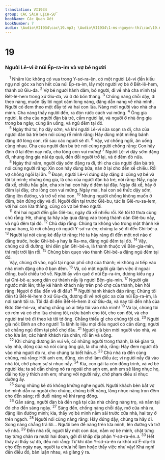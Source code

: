 ```yaml
---
translation: VI1934
group: CÁC SÁCH LỊCH-SỬ
bookName: Các Quan Xét 
bookNumber: 7
audio: \Audio\VI1934\cac\19.mp3; \Audio\VI1934\1-ms-nguyen-thi\cac\19.mp3
---
```


<div class="title"><h1>19</h1><h3>Người Lê-vi ở núi Ép-ra-im và vợ bé người</h3></div>
<span class="verse cac_19_1"> <sup>1</sup> Nhằm lúc không có vua trong Y-sơ-ra-ên, có một người Lê-vi đến kiều ngụ nơi góc xa hơn hết của núi Ép-ra-im, lấy một người vợ bé ở Bết-lê-hem, thành xứ Giu-đa. </span>
<span class="verse cac_19_2"><sup>2</sup> Vợ bé người hành dâm, bỏ người, đi về nhà cha mình tại Bết-lê-hem trong xứ Giu-đa, và ở đó bốn tháng. </span>
<span class="verse cac_19_3"><sup>3</sup> Chồng nàng chỗi dậy, đi theo nàng, muốn lấy lời ngọt cảm lòng nàng, đặng dẫn nàng về nhà mình. Người có đem theo một đầy tớ và hai con lừa. Nàng mời người vào nhà cha mình. Cha nàng thấy người đến, ra đón rước cách vui mừng. </span>
<span class="verse cac_19_4"><sup>4</sup> Ông gia người, là cha của người đàn bà trẻ, cầm người lại, và người ở nhà ông gia trong ba ngày, cùng ăn uống, và ngủ đêm tại đó. <br/></span>
<span class="verse cac_19_5"> <sup>5</sup> Ngày thứ tư, họ dậy sớm, và khi người Lê-vi sửa soạn ra đi, cha của người đàn bà trẻ bèn nói cùng rể mình rằng: Hãy dùng một miếng bánh đặng đỡ lòng con, rồi sau các ngươi sẽ đi. </span>
<span class="verse cac_19_6"><sup>6</sup> Vậy, vợ chồng ngồi, ăn uống cùng nhau. Cha của người đàn bà trẻ nói cùng người chồng rằng: Con hãy định ở lại đêm nay nữa, cho lòng con vui mừng! </span>
<span class="verse cac_19_7"><sup>7</sup> Người Lê-vi dậy sớm đặng đi, nhưng ông gia nài ép quá, đến đỗi người trở lại, và ở đêm đó nữa. <br/></span>
<span class="verse cac_19_8"> <sup>8</sup> Ngày thứ năm, người dậy sớm đặng ra đi, thì cha của người đàn bà trẻ nói cùng người rằng: Xin con hãy dùng bữa, nán ở lại cho đến xế chiều. Rồi vợ chồng ngồi lại ăn. </span>
<span class="verse cac_19_9"><sup>9</sup> Đoạn, người Lê-vi đứng dậy đặng đi cùng vợ bé và tôi tớ mình; nhưng ông gia, là cha của người đàn bà trẻ, nói rằng: Nầy, ngày đã xế, chiều hầu gần, cha xin hai con hãy ở đêm tại đây. Ngày đã xế, hãy ở đêm lại đây, cho lòng con vui mừng. Ngày mai, hai con sẽ thức dậy sớm, đặng lên đường, và trở về nhà con. </span>
<span class="verse cac_19_10"><sup>10</sup> Nhưng người chồng không muốn ở đêm, bèn đứng dậy và đi. Người đến tại trước Giê-bu, tức là Giê-ru-sa-lem, với hai con lừa thắng; cũng có vợ bé theo người. <br/></span>
<span class="verse cac_19_11"> <sup>11</sup> Khi hai người đến gần Giê-bu, ngày đã xế nhiều rồi. Kẻ tôi tớ thưa cùng chủ rằng: Hè, chúng ta hãy xây qua đặng vào trong thành dân Giê-bu nầy, và ngủ đêm tại đó. </span>
<span class="verse cac_19_12"><sup>12</sup> Chủ đáp rằng: Chúng ta không vào trong một thành kẻ ngoại bang, là nơi chẳng có người Y-sơ-ra-ên; chúng ta sẽ đi đến Ghi-bê-a. </span>
<span class="verse cac_19_13"><sup>13</sup> Người lại nói cùng kẻ đầy tớ rằng: Hè ta hãy ráng đi đến một nơi nào ở đằng trước, hoặc Ghi-bê-a hay là Ra-ma, đặng ngủ đêm tại đó. </span>
<span class="verse cac_19_14"><sup>14</sup> Vậy, chúng cứ đi đường; khi đến gần Ghi-bê-a, là thành thuộc về Bên-gia-min, thì mặt trời lặn rồi. </span>
<span class="verse cac_19_15"><sup>15</sup> Chúng bèn quẹo vào thành Ghi-bê-a đặng ngủ đêm tại đó. <br/> Vậy, chúng đi vào, ngồi tại ngoài phố chợ của thành; vì không ai tiếp vào nhà mình đặng cho ở ban đêm. </span>
<span class="verse cac_19_16"><sup>16</sup> Vả, có một người già làm việc ở ngoài đồng, buổi chiều trở về. Người ấy vốn quê ở núi Ép-ra-im, đương kiều ngụ tại Ghi-bê-a; song dân cư thành nầy là người Bên-gia-min. </span>
<span class="verse cac_19_17"><sup>17</sup> Người già ngước mắt lên; thấy kẻ hành khách nầy trên phố chợ của thành, bèn hỏi rằng: Ngươi ở đâu đến và đi đâu? </span>
<span class="verse cac_19_18"><sup>18</sup> Người hành khách đáp rằng: Chúng tôi đến từ Bết-lê-hem ở xứ Giu-đa, đương đi về nơi góc xa của núi Ép-ra-im, là nơi sanh tôi ra. Tôi đã đi đến Bết-lê-hem ở xứ Giu-đa, và nay tôi đến nhà của Đức Giê-hô-va, nhưng chẳng có ai tiếp tôi vào nhà mình! </span>
<span class="verse cac_19_19"><sup>19</sup> Vả lại, chúng tôi có rơm và cỏ cho lừa chúng tôi, rượu bánh cho tôi, cho con đòi, và cho người trai trẻ đi theo kẻ tôi tớ ông. Chẳng thiếu gì cho chúng tôi cả. </span>
<span class="verse cac_19_20"><sup>20</sup> Người già nói: Bình an cho ngươi! Ta lãnh lo liệu mọi điều ngươi có cần dùng; ngươi sẽ chẳng ngủ đêm tại phố chợ đâu. </span>
<span class="verse cac_19_21"><sup>21</sup> Người già bèn mời người vào nhà, và cho lừa ăn; các hành khách rửa chân, rồi ăn và uống. <br/></span>
<span class="verse cac_19_22"> <sup>22</sup> Khi chúng đương ăn vui vẻ, có những người trong thành, là kẻ gian tà, vây nhà, dộng cửa và nói cùng ông già, là chủ nhà, rằng: Hãy đem người đã vào nhà ngươi đó ra, cho chúng ta biết hắn.<a data-toggle="tooltip" data-placement="bottom" title="Sa 19:5-8">⚓</a></span>
<span class="verse cac_19_23"><sup>23</sup> Chủ nhà ra đến cùng chúng, mà rằng: Hỡi anh em, đừng, xin chớ làm điều ác; vì người nầy đã vào nhà tôi, chớ phạm sự sỉ nhục nầy. </span>
<span class="verse cac_19_24"><sup>24</sup> Kìa, con gái ta còn đồng trinh, và vợ bé người kia; ta sẽ dẫn chúng nó ra ngoài cho anh em, anh em sẽ lăng nhục họ, đãi họ tùy ý thích anh em; nhưng với người nầy, chớ phạm điều sỉ nhục dường ấy. <br/></span>
<span class="verse cac_19_25"> <sup>25</sup> Song những kẻ đó không khứng nghe người. Người khách bèn bắt vợ bé mình dẫn ra ngoài cho chúng, chúng biết nàng, lăng nhục nàng trọn đêm cho đến sáng; rồi đuổi nàng về khi rạng đông. <br/></span>
<span class="verse cac_19_26"> <sup>26</sup> Gần sáng, người đàn bà đến ngã tại cửa nhà chồng nàng trọ, và nằm tại đó cho đến sáng ngày. </span>
<span class="verse cac_19_27"><sup>27</sup> Sáng đến, chồng nàng chỗi dậy, mở cửa nhà ra, đặng lên đường mình; kìa, thấy vợ bé mình nằm sải trước cửa nhà, hai tay ở trên ngạch. </span>
<span class="verse cac_19_28"><sup>28</sup> Người nói cùng nàng rằng: Hãy đứng dậy, chúng ta hãy đi. Song nàng chẳng trả lời… Người bèn để nàng trên lừa mình, lên đường và trở về nhà. </span>
<span class="verse cac_19_29"><sup>29</sup> Đến nhà rồi, người lấy một con dao, nắm vợ bé mình, chặt từng tay từng chân ra mười hai đoạn, gởi đi khắp địa phận Y-sơ-ra-ên.<a data-toggle="tooltip" data-placement="bottom" title="1Sa 11:7">⚓</a></span>
<span class="verse cac_19_30"><sup>30</sup> Hết thảy ai thấy sự đó, đều nói rằng: Từ khi dân Y-sơ-ra-ên ra khỏi xứ Ê-díp-tô cho đến ngày nay, người ta chưa hề làm hoặc thấy việc như vậy! Khá nghĩ đến điều đó, bàn luận nhau, và giảng ý ra. <br/></span>

